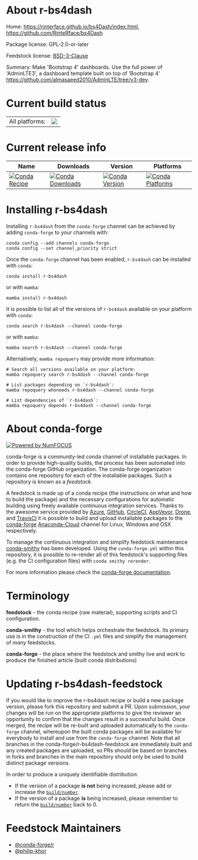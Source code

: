 About r-bs4dash
===============

Home: https://rinterface.github.io/bs4Dash/index.html, https://github.com/RinteRface/bs4Dash

Package license: GPL-2.0-or-later

Feedstock license: [BSD-3-Clause](https://github.com/conda-forge/r-bs4dash-feedstock/blob/main/LICENSE.txt)

Summary: Make 'Bootstrap 4' dashboards. Use the full power of 'AdminLTE3', a dashboard template built on top of 'Bootstrap 4'  <https://github.com/almasaeed2010/AdminLTE/tree/v3-dev>.

Current build status
====================


<table><tr><td>All platforms:</td>
    <td>
      <a href="https://dev.azure.com/conda-forge/feedstock-builds/_build/latest?definitionId=2459&branchName=main">
        <img src="https://dev.azure.com/conda-forge/feedstock-builds/_apis/build/status/r-bs4dash-feedstock?branchName=main">
      </a>
    </td>
  </tr>
</table>

Current release info
====================

| Name | Downloads | Version | Platforms |
| --- | --- | --- | --- |
| [![Conda Recipe](https://img.shields.io/badge/recipe-r--bs4dash-green.svg)](https://anaconda.org/conda-forge/r-bs4dash) | [![Conda Downloads](https://img.shields.io/conda/dn/conda-forge/r-bs4dash.svg)](https://anaconda.org/conda-forge/r-bs4dash) | [![Conda Version](https://img.shields.io/conda/vn/conda-forge/r-bs4dash.svg)](https://anaconda.org/conda-forge/r-bs4dash) | [![Conda Platforms](https://img.shields.io/conda/pn/conda-forge/r-bs4dash.svg)](https://anaconda.org/conda-forge/r-bs4dash) |

Installing r-bs4dash
====================

Installing `r-bs4dash` from the `conda-forge` channel can be achieved by adding `conda-forge` to your channels with:

```
conda config --add channels conda-forge
conda config --set channel_priority strict
```

Once the `conda-forge` channel has been enabled, `r-bs4dash` can be installed with `conda`:

```
conda install r-bs4dash
```

or with `mamba`:

```
mamba install r-bs4dash
```

It is possible to list all of the versions of `r-bs4dash` available on your platform with `conda`:

```
conda search r-bs4dash --channel conda-forge
```

or with `mamba`:

```
mamba search r-bs4dash --channel conda-forge
```

Alternatively, `mamba repoquery` may provide more information:

```
# Search all versions available on your platform:
mamba repoquery search r-bs4dash --channel conda-forge

# List packages depending on `r-bs4dash`:
mamba repoquery whoneeds r-bs4dash --channel conda-forge

# List dependencies of `r-bs4dash`:
mamba repoquery depends r-bs4dash --channel conda-forge
```


About conda-forge
=================

[![Powered by
NumFOCUS](https://img.shields.io/badge/powered%20by-NumFOCUS-orange.svg?style=flat&colorA=E1523D&colorB=007D8A)](https://numfocus.org)

conda-forge is a community-led conda channel of installable packages.
In order to provide high-quality builds, the process has been automated into the
conda-forge GitHub organization. The conda-forge organization contains one repository
for each of the installable packages. Such a repository is known as a *feedstock*.

A feedstock is made up of a conda recipe (the instructions on what and how to build
the package) and the necessary configurations for automatic building using freely
available continuous integration services. Thanks to the awesome service provided by
[Azure](https://azure.microsoft.com/en-us/services/devops/), [GitHub](https://github.com/),
[CircleCI](https://circleci.com/), [AppVeyor](https://www.appveyor.com/),
[Drone](https://cloud.drone.io/welcome), and [TravisCI](https://travis-ci.com/)
it is possible to build and upload installable packages to the
[conda-forge](https://anaconda.org/conda-forge) [Anaconda-Cloud](https://anaconda.org/)
channel for Linux, Windows and OSX respectively.

To manage the continuous integration and simplify feedstock maintenance
[conda-smithy](https://github.com/conda-forge/conda-smithy) has been developed.
Using the ``conda-forge.yml`` within this repository, it is possible to re-render all of
this feedstock's supporting files (e.g. the CI configuration files) with ``conda smithy rerender``.

For more information please check the [conda-forge documentation](https://conda-forge.org/docs/).

Terminology
===========

**feedstock** - the conda recipe (raw material), supporting scripts and CI configuration.

**conda-smithy** - the tool which helps orchestrate the feedstock.
                   Its primary use is in the construction of the CI ``.yml`` files
                   and simplify the management of *many* feedstocks.

**conda-forge** - the place where the feedstock and smithy live and work to
                  produce the finished article (built conda distributions)


Updating r-bs4dash-feedstock
============================

If you would like to improve the r-bs4dash recipe or build a new
package version, please fork this repository and submit a PR. Upon submission,
your changes will be run on the appropriate platforms to give the reviewer an
opportunity to confirm that the changes result in a successful build. Once
merged, the recipe will be re-built and uploaded automatically to the
`conda-forge` channel, whereupon the built conda packages will be available for
everybody to install and use from the `conda-forge` channel.
Note that all branches in the conda-forge/r-bs4dash-feedstock are
immediately built and any created packages are uploaded, so PRs should be based
on branches in forks and branches in the main repository should only be used to
build distinct package versions.

In order to produce a uniquely identifiable distribution:
 * If the version of a package **is not** being increased, please add or increase
   the [``build/number``](https://docs.conda.io/projects/conda-build/en/latest/resources/define-metadata.html#build-number-and-string).
 * If the version of a package **is** being increased, please remember to return
   the [``build/number``](https://docs.conda.io/projects/conda-build/en/latest/resources/define-metadata.html#build-number-and-string)
   back to 0.

Feedstock Maintainers
=====================

* [@conda-forge/r](https://github.com/conda-forge/r/)
* [@philip-khor](https://github.com/philip-khor/)

